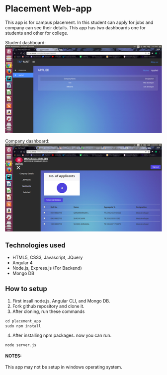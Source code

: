 # Placement Web-app
This app is for campus placement. In this student can apply for jobs and company can see their details.
This app has two dashboards one for students and other for college.

Student dashboard: ![alt text](https://github.com/rohitmahor/placement_app/blob/master/screenshots/student-dashboard.png)

Company dashboard: ![alt text](https://github.com/rohitmahor/placement_app/blob/master/screenshots/cmpdash1.png)

## Technologies used
  * HTML5, CSS3, Javascript, JQuery
  * Angular 4
  * Node.js, Express.js (For Backend)
  * Mongo DB
  
 ## How to setup
  1. First insall node.js, Angular CLI, and Mongo DB.
  2. Fork github repository and clone it.
  3. After cloning, run these commands
  
   ```Commands
   cd placement_app
   sudo npm install
   ```
  4. After installing npm packages. now you can run.
  
  ```Commands
  node server.js
  ```
#### NOTES: 
This app may not be setup in windows operating system. 